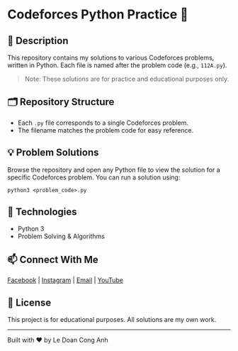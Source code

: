 # Codeforces Python Practice 🚀

## 📝 Description
This repository contains my solutions to various Codeforces problems, written in Python. Each file is named after the problem code (e.g., `112A.py`).

> Note: These solutions are for practice and educational purposes only.

## 🗂️ Repository Structure
- Each `.py` file corresponds to a single Codeforces problem.
- The filename matches the problem code for easy reference.

## 💡 Problem Solutions
Browse the repository and open any Python file to view the solution for a specific Codeforces problem. You can run a solution using:

```fish
python3 <problem_code>.py
```

## 🔧 Technologies
- Python 3
- Problem Solving & Algorithms

## 📫 Connect With Me
[Facebook](https://www.facebook.com/conganhhcmus) | [Instagram](https://www.instagram.com/conganhhcmus) | [Email](mailto:conganhhcmus@gmail.com) | [YouTube](https://www.youtube.com/@ledoanconganh)

## 📄 License
This project is for educational purposes. All solutions are my own work.

---
Built with ❤️ by Le Doan Cong Anh
